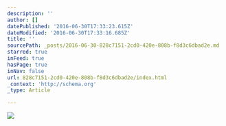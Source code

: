 ```yaml
---
description: ''
author: []
datePublished: '2016-06-30T17:33:23.615Z'
dateModified: '2016-06-30T17:33:16.685Z'
title: ''
sourcePath: _posts/2016-06-30-828c7151-2cd0-420e-808b-f8d3c6dbad2e.md
starred: true
inFeed: true
hasPage: true
inNav: false
url: 828c7151-2cd0-420e-808b-f8d3c6dbad2e/index.html
_context: 'http://schema.org'
_type: Article

---
```

![](https://the-grid-user-content.s3-us-west-2.amazonaws.com/6ac7ac38-ef5a-47a6-9420-485522d1a436.jpg)